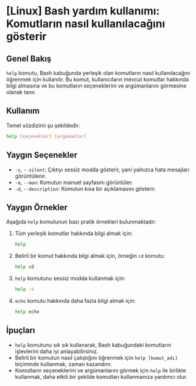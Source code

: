 # [Linux] Bash yardım kullanımı: Komutların nasıl kullanılacağını gösterir

## Genel Bakış
`help` komutu, Bash kabuğunda yerleşik olan komutların nasıl kullanılacağını öğrenmek için kullanılır. Bu komut, kullanıcıların mevcut komutlar hakkında bilgi almasına ve bu komutların seçeneklerini ve argümanlarını görmesine olanak tanır.

## Kullanım
Temel sözdizimi şu şekildedir:
```bash
help [seçenekler] [argümanlar]
```

## Yaygın Seçenekler
- `-s`, `--silent`: Çıktıyı sessiz modda gösterir, yani yalnızca hata mesajları görüntülenir.
- `-m`, `--man`: Komutun manuel sayfasını görüntüler.
- `-d`, `--description`: Komutun kısa bir açıklamasını gösterir.

## Yaygın Örnekler
Aşağıda `help` komutunun bazı pratik örnekleri bulunmaktadır:

1. Tüm yerleşik komutlar hakkında bilgi almak için:
   ```bash
   help
   ```

2. Belirli bir komut hakkında bilgi almak için, örneğin `cd` komutu:
   ```bash
   help cd
   ```

3. `help` komutunu sessiz modda kullanmak için:
   ```bash
   help -s
   ```

4. `echo` komutu hakkında daha fazla bilgi almak için:
   ```bash
   help echo
   ```

## İpuçları
- `help` komutunu sık sık kullanarak, Bash kabuğundaki komutların işlevlerini daha iyi anlayabilirsiniz.
- Belirli bir komutun nasıl çalıştığını öğrenmek için `help [komut_adı]` biçiminde kullanmak, zaman kazandırır.
- Komutların seçeneklerini ve argümanlarını görmek için `help` ile birlikte kullanmak, daha etkili bir şekilde komutları kullanmanıza yardımcı olur.